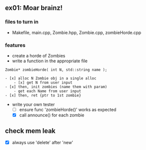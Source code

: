 ## ex01: Moar brainz!

### files to turn in
- Makefile, main.cpp, Zombie.hpp, Zombie.cpp, zombieHorde.cpp

### features
- create a horde of Zombies
- write a function in the appropriate file
```
Zombie* zombieHorde( int N, std::string name );
```
	- [x] alloc N Zombie obj in a single alloc
		- [x] get N from user input
	- [x] then, init zombies (name them with param)
		- get each Name from user input
	- [x] then, ret {ptr to 1st zombie}
- write your own tester
	- [ ] ensure func 'zombieHorde()' works as expected
	- [x] call announce() for each zombie

## check mem leak
- [x] always use 'delete' after 'new'